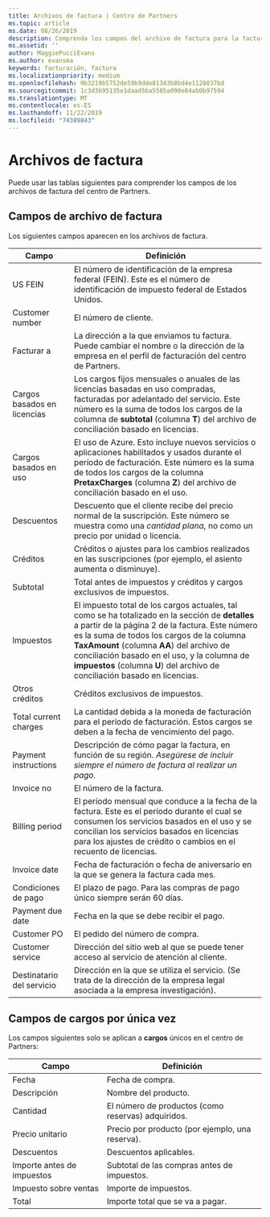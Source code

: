 ```yaml
---
title: Archivos de factura | Centro de Partners
ms.topic: article
ms.date: 08/26/2019
description: Comprenda los campos del archivo de factura para la facturación del centro de Partners.
ms.assetid: ''
author: MaggiePucciEvans
ms.author: evansma
keywords: facturación, factura
ms.localizationpriority: medium
ms.openlocfilehash: 9b3219b5752de59b9dde81343b8bd4e1128037bd
ms.sourcegitcommit: 1c3d3b95135e1daad5ba5585a090e84ab0b97594
ms.translationtype: MT
ms.contentlocale: es-ES
ms.lasthandoff: 11/22/2019
ms.locfileid: "74389843"
---
```

# <a name="invoice-files"></a>Archivos de factura

Puede usar las tablas siguientes para comprender los campos de los archivos de factura del centro de Partners.

## <a name="invoice-file-fields"></a>Campos de archivo de factura

Los siguientes campos aparecen en los archivos de factura.

| Campo | Definición |
| ----- | ---------- |
| US FEIN | El número de identificación de la empresa federal (FEIN). Este es el número de identificación de impuesto federal de Estados Unidos. |
| Customer number | El número de cliente. |
| Facturar a | La dirección a la que enviamos tu factura. Puede cambiar el nombre o la dirección de la empresa en el perfil de facturación del centro de Partners. |
| Cargos basados en licencias | Los cargos fijos mensuales o anuales de las licencias basadas en uso compradas, facturadas por adelantado del servicio. Este número es la suma de todos los cargos de la columna de **subtotal** (columna **T**) del archivo de conciliación basado en licencias. |
| Cargos basados en uso | El uso de Azure. Esto incluye nuevos servicios o aplicaciones habilitados y usados durante el período de facturación. Este número es la suma de todos los cargos de la columna **PretaxCharges** (columna **Z**) del archivo de conciliación basado en el uso. |
| Descuentos | Descuento que el cliente recibe del precio normal de la suscripción. Este número se muestra como una *cantidad plana*, no como un precio por unidad o licencia. |
| Créditos | Créditos o ajustes para los cambios realizados en las suscripciones (por ejemplo, el asiento aumenta o disminuye). |
| Subtotal | Total antes de impuestos y créditos y cargos exclusivos de impuestos. |
| Impuestos | El impuesto total de los cargos actuales, tal como se ha totalizado en la sección de **detalles** a partir de la página 2 de la factura. Este número es la suma de todos los cargos de la columna **TaxAmount** (columna **AA**) del archivo de conciliación basado en el uso, y la columna de **impuestos** (columna **U**) del archivo de conciliación basado en licencias. |
| Otros créditos | Créditos exclusivos de impuestos. |
| Total current charges | La cantidad debida a la moneda de facturación para el período de facturación. Estos cargos se deben a la fecha de vencimiento del pago. |
| Payment instructions | Descripción de cómo pagar la factura, en función de su región. *Asegúrese de incluir siempre el número de factura al realizar un pago.* |
| Invoice no | El número de la factura. |
| Billing period | El período mensual que conduce a la fecha de la factura. Este es el período durante el cual se consumen los servicios basados en el uso y se concilian los servicios basados en licencias para los ajustes de crédito o cambios en el recuento de licencias. |
| Invoice date | Fecha de facturación o fecha de aniversario en la que se genera la factura cada mes. |
| Condiciones de pago | El plazo de pago. Para las compras de pago único siempre serán 60 días. |
| Payment due date | Fecha en la que se debe recibir el pago. |
| Customer PO | El pedido del número de compra. |
| Customer service | Dirección del sitio web al que se puede tener acceso al servicio de atención al cliente. |
| Destinatario del servicio | Dirección en la que se utiliza el servicio. (Se trata de la dirección de la empresa legal asociada a la empresa investigación). |

## <a name="one-time-charges-fields"></a>Campos de cargos por única vez

Los campos siguientes solo se aplican a **cargos** únicos en el centro de Partners:

| Campo | Definición |
| ----- | ---------- |
| Fecha | Fecha de compra. |
| Descripción | Nombre del producto. |
| Cantidad | El número de productos (como reservas) adquiridos. |
| Precio unitario | Precio por producto (por ejemplo, una reserva). |
| Descuentos | Descuentos aplicables. |
| Importe antes de impuestos | Subtotal de las compras antes de impuestos. |
| Impuesto sobre ventas | Importe de impuestos. |
| Total | Importe total que se va a pagar. |
